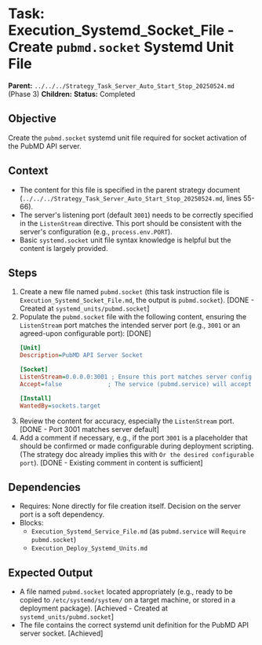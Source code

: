 # Task: Execution_Systemd_Socket_File - Create `pubmd.socket` Systemd Unit File
   **Parent:** `../../../Strategy_Task_Server_Auto_Start_Stop_20250524.md` (Phase 3)
   **Children:**
   **Status:** Completed

## Objective
Create the `pubmd.socket` systemd unit file required for socket activation of the PubMD API server.

## Context
- The content for this file is specified in the parent strategy document (`../../../Strategy_Task_Server_Auto_Start_Stop_20250524.md`, lines 55-66).
- The server's listening port (default `3001`) needs to be correctly specified in the `ListenStream` directive. This port should be consistent with the server's configuration (e.g., `process.env.PORT`).
- Basic `systemd.socket` unit file syntax knowledge is helpful but the content is largely provided.

## Steps
1.  Create a new file named `pubmd.socket` (this task instruction file is `Execution_Systemd_Socket_File.md`, the output is `pubmd.socket`). [DONE - Created at `systemd_units/pubmd.socket`]
2.  Populate the `pubmd.socket` file with the following content, ensuring the `ListenStream` port matches the intended server port (e.g., `3001` or an agreed-upon configurable port): [DONE]
    ```ini
    [Unit]
    Description=PubMD API Server Socket

    [Socket]
    ListenStream=0.0.0.0:3001 ; Ensure this port matches server config (PORT env var)
    Accept=false             ; The service (pubmd.service) will accept connections

    [Install]
    WantedBy=sockets.target
    ```
3.  Review the content for accuracy, especially the `ListenStream` port. [DONE - Port 3001 matches server default]
4.  Add a comment if necessary, e.g., if the port `3001` is a placeholder that should be confirmed or made configurable during deployment scripting. (The strategy doc already implies this with `Or the desired configurable port`). [DONE - Existing comment in content is sufficient]

## Dependencies
- Requires: None directly for file creation itself. Decision on the server port is a soft dependency.
- Blocks:
    - `Execution_Systemd_Service_File.md` (as `pubmd.service` will `Require` `pubmd.socket`)
    - `Execution_Deploy_Systemd_Units.md`

## Expected Output
- A file named `pubmd.socket` located appropriately (e.g., ready to be copied to `/etc/systemd/system/` on a target machine, or stored in a deployment package). [Achieved - Created at `systemd_units/pubmd.socket`]
- The file contains the correct systemd unit definition for the PubMD API server socket. [Achieved]